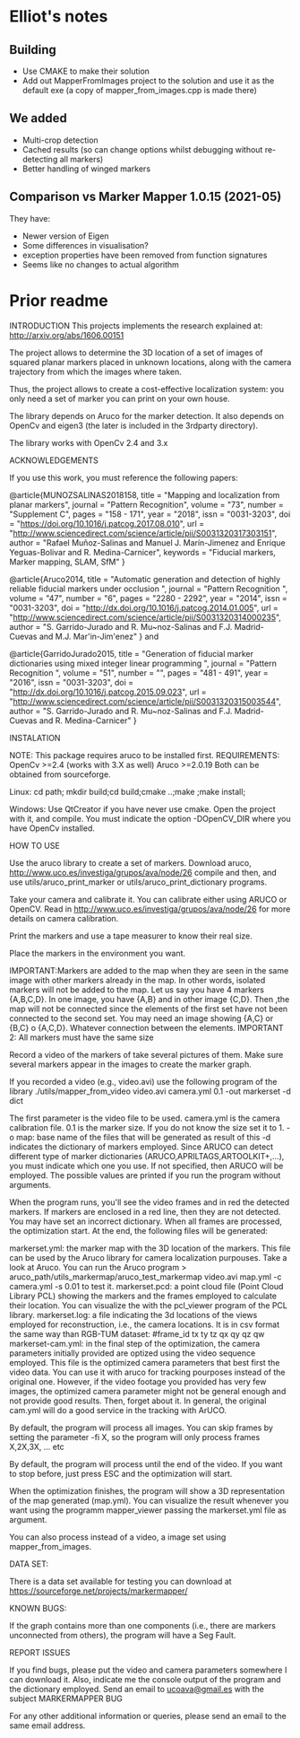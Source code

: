 # Elliot's notes

## Building

* Use CMAKE to make their solution
* Add out MapperFromImages project to the solution and use it as the default exe (a copy of mapper_from_images.cpp is made there)

## We added

* Multi-crop detection
* Cached results (so can change options whilst debugging without re-detecting all markers)
* Better handling of winged markers

## Comparison vs Marker Mapper 1.0.15 (2021-05)

They have:

* Newer version of Eigen
* Some differences in visualisation?
* exception properties have been removed from function signatures
* Seems like no changes to actual algorithm

# Prior readme

INTRODUCTION
This projects implements the research explained at: http://arxiv.org/abs/1606.00151

The project allows to determine the 3D location of a set of images of squared planar markers placed in unknown locations, along with the camera trajectory from which the images where taken.

Thus, the project allows to create a cost-effective localization system: you only need a set of marker you can print on your own house.

The library depends on Aruco for the marker detection. It also depends on OpenCv and eigen3 (the later is included in the 3rdparty directory).

The library works with OpenCv 2.4 and 3.x


ACKNOWLEDGEMENTS

If you use this work, you must reference the following papers:

@article{MUNOZSALINAS2018158,
title = "Mapping and localization from planar markers",
journal = "Pattern Recognition",
volume = "73",
number = "Supplement C",
pages = "158 - 171",
year = "2018",
issn = "0031-3203",
doi = "https://doi.org/10.1016/j.patcog.2017.08.010",
url = "http://www.sciencedirect.com/science/article/pii/S0031320317303151",
author = "Rafael Muñoz-Salinas and Manuel J. Marín-Jimenez and Enrique Yeguas-Bolivar and R. Medina-Carnicer",
keywords = "Fiducial markers, Marker mapping, SLAM, SfM"
}

@article{Aruco2014,
title = "Automatic generation and detection of highly reliable fiducial markers under occlusion ",
journal = "Pattern Recognition ",
volume = "47",
number = "6",
pages = "2280 - 2292",
year = "2014",
issn = "0031-3203",
doi = "http://dx.doi.org/10.1016/j.patcog.2014.01.005",
url = "http://www.sciencedirect.com/science/article/pii/S0031320314000235",
author = "S. Garrido-Jurado and R. Mu\~noz-Salinas and F.J. Madrid-Cuevas and M.J. Mar\'in-Jim\'enez"
}
and

@article{GarridoJurado2015,
 title = "Generation of fiducial marker dictionaries using mixed integer linear programming ",
 journal = "Pattern Recognition ",
 volume = "51",
 number = "",
 pages = "481 - 491",
 year = "2016",
 issn = "0031-3203",
 doi = "http://dx.doi.org/10.1016/j.patcog.2015.09.023",
 url = "http://www.sciencedirect.com/science/article/pii/S0031320315003544",
 author = "S. Garrido-Jurado and R. Mu\~noz-Salinas and F.J. Madrid-Cuevas and R. Medina-Carnicer"
}


INSTALATION

NOTE: This package requires aruco to be installed first.
REQUIREMENTS:
   OpenCv >=2.4 (works with 3.X as well)
   Aruco  >=2.0.19
Both can be obtained from sourceforge.


Linux:
cd path; mkdir build;cd build;cmake ..;make ;make install;

Windows:
Use QtCreator if you have never use cmake. Open the project with it, and compile. You must indicate the option -DOpenCV_DIR where you have OpenCv installed.


HOW TO USE

Use the aruco library to create a set of markers. Download aruco, http://www.uco.es/investiga/grupos/ava/node/26
compile and then, and use utils/aruco_print_marker or utils/aruco_print_dictionary programs.

Take your camera and calibrate it. You can calibrate either using ARUCO or OpenCV. Read in http://www.uco.es/investiga/grupos/ava/node/26 for more details on camera calibration.

Print the markers and use a tape measurer to know their real size.

Place the markers in the environment you want.

IMPORTANT:Markers are added to the map when they are seen in the same image with other markers already in the map.
In other words, isolated markers will not be added to the map.
Let us say you have 4 markers {A,B,C,D}. In one image, you have {A,B} and in other image {C,D}. Then ,the map will not be connected since the elements
of the first set have not been connected to the second set. You may need an image showing {A,C} or {B,C} o {A,C,D}. Whatever connection between the elements.
IMPORTANT 2: All markers must have the same size

Record a video of the markers of take several pictures of them. Make sure several markers appear in the images to create the marker graph.

If you recorded a video (e.g., video.avi) use the following program of the library
./utils/mapper_from_video video.avi camera.yml 0.1 -out markerset -d dict

The first parameter is the video file to be used.
camera.yml is the camera calibration file.
0.1 is the marker size. If you do not know the size set it to 1.
-o map: base name of the files that will be generated as result of this
-d <dict> indicates the dictionary of markers employed. Since ARUCO can detect different type of marker dictionaries (ARUCO,APRILTAGS,ARTOOLKIT+,...), you must indicate which one you use. If not specified, then ARUCO will be employed.
The possible values are printed if you run the program without arguments.

When the program runs, you'll see the video frames and in red the detected markers. If markers are enclosed in a red line, then they are not detected. You may have set an incorrect dictionary.
When all frames are processed, the optimization start. At the end, the following files will be generated:

markerset.yml: the marker map with the 3D location of the markers. This file can be used by the Aruco library for camera localization purpouses.
    Take a look at Aruco. You can run the Aruco  program > aruco_path/utils_markermap/aruco_test_markermap video.avi map.yml -c camera.yml -s 0.01  to test it.
markerset.pcd: a point cloud file (Point Cloud Library PCL) showing the markers and the frames employed to calculate their location. You can visualize the with the pcl_viewer program of the PCL library.
markerset.log: a file indicating the 3d locations of the views employed for reconstruction, i.e., the camera locations. It is in csv format the same way than RGB-TUM dataset:
 #frame_id tx ty tz qx qy qz qw
markerset-cam.yml: in the final step of the optimization, the camera parameters initially provided are optized using the video sequence employed. This file is the optimized camera
parameters that best first the video data. You can use it  with aruco for tracking pourposes instead of the original one. However, if the video footage you provided has very few images, the optimized camera parameter might not
be general enough and not provide good results. Then, forget about it. In general, the original cam.yml will do a good service in the tracking with ArUCO.



By default, the program will process all images. You can skip frames by setting the parameter -fi X, so the program will only process frames X,2X,3X, ... etc

By default, the program will process until the end of the video. If you want to stop before, just press ESC and the optimization will start.

When the optimization finishes, the program will show a 3D representation of the map generated (map.yml).  You can visualize the result whenever you want using the programm mapper_viewer passing the markerset.yml file as argument.




You can also process instead of a video, a image set using mapper_from_images.



DATA SET:

There is a data set available for testing you can download at https://sourceforge.net/projects/markermapper/

KNOWN BUGS:

If the graph contains more than one components (i.e., there are markers unconnected from others), the program will have a Seg Fault.

REPORT  ISSUES



If you find bugs, please put the video and camera parameters somewhere I can download it. Also, indicate me the console output of the program and the dictionary employed.
Send an email to ucoava@gmail.es with the subject MARKERMAPPER BUG

For any other additional information or queries, please send an email to the same email address.




